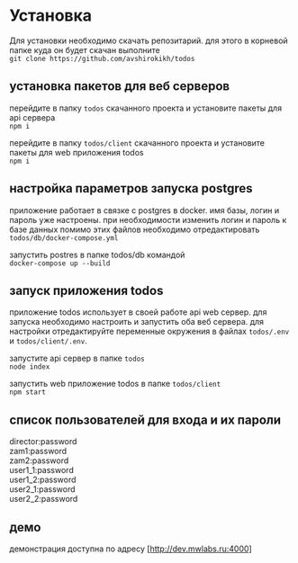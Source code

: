 # Установка 
Для установки необходимо скачать репозитарий. для этого в корневой папке куда он будет скачан выполните\
`git clone https://github.com/avshirokikh/todos`

## установка пакетов для веб серверов
перейдите в папку `todos` скачанного проекта  и установите пакеты для api сервера\
  `npm i`

перейдите в папку `todos/client` скачанного проекта  и установите пакеты для web приложения todos\
  `npm i`

## настройка параметров запуска postgres
приложение работает в связке с postgres в docker. имя базы, логин и пароль уже настроены. при необходимости изменить логин и пароль к базе данных помимо этих файлов необходимо отредактировать `todos/db/docker-compose.yml`

запустить postres в папке todos/db командой\
  `docker-compose up --build`

## запуск приложения todos
приложение todos использует в своей работе api web сервер. для запуска необходимо настроить и запустить оба веб сервера. для настройки отредактируйте переменные окружения в файлах `todos/.env` и `todos/client/.env`.

запустите api сервер в папке `todos`\
  `node index`

запустить web приложение todos в папке `todos/client`\
  `npm start`

## список пользователей для входа и их пароли
director:password\
zam1:password\
zam2:password\
user1_1:password\
user1_2:password\
user2_1:password\
user2_2:password

## демо
демонстрация доступна по адресу [http://dev.mwlabs.ru:4000]

